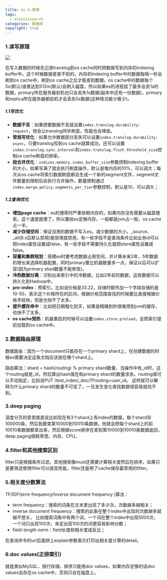 ```yaml
---
title: es-4.原理
tags:
  - elasticsearch
categories: 数据库
copyright: true
---
```


### 1.读写原理

![](https://tva1.sinaimg.cn/large/e6c9d24ely1h1nfx4hv54j218w0u0n1i.jpg)

在写入数据的时候先记录translog到os cache同时把数据写到内存的indexing buffer中，这个时候数据是查不到的，内存的indexing buffer中的数据每隔一秒会刷到os cache中，刷到os cache之后才能查到数据。os cache中的数据每个5s(默认)或者达到512m(默认)会刷入磁盘，所以如果es的进程挂了最多会丢1s的数据，primary所在服务器宕机也只会丢失1s数据(副本中还有一份数据)，primary和replica所在服务器都宕机才会丢失5s数据(这种情况极少极少)。

##### 1.1写优化

-   **数据不丢**：如果想要数据不丢就设置`index.translog.durability: request`，他会让translog同步刷盘，性能也会降低。
-   **常规写优化**：如果允许数据部分丢失可以设置`index.translog.durability: async`，只要translog写到os cache就算成功，还可以设置`index.translog.sync_interval`和`index.translog.flush_threshold_size`控制os cache刷盘的频率。
-   **段合并优化**：`indices.memory.index_buffer_size`参数控制indexing buffer的大小，如果写满了就会执行刷盘操作，默认是堆内存的10%，可以调大；每次从os cache将索引数据刷盘都会生成一个新的segment文件，segment文件数量到限制后会执行合并操作，数量限制通过`index.merge.policy.segments_per_tier`参数控制，默认是10，可以调大；

##### 1.2查询优化

- **增加page cache**：es的搜索时严重依赖内存的，如果内存没有需要从磁盘搜索，这个速度就慢了，所以要给es足够内存，一般都是jvm占一般，os cache占一半。
- **减少存储空间**：保证没用的数据不写入es，减少数据的大小，\_source、\_all(6.x后默认禁用)能禁用就禁用，有一些字段不是查询条件比如业务id可以把index属性设置成false，有一些字段不需要持久化就把store属性设置成false。
- **容量和集群规划**：搭建es时要考虑数据占用空间，并计算未来3年、5年数据的增长来选择机器配置，同时primary要比机器数量多一点，保证以后可以扩容(因为primary shad数量不能修改)。
- **冷热数据分离**：识别出来索引中的冷数据，比如2年前的数据，这些数据可以持久化到Hadoop中。
- **pre-index**：预索引，比如说价格是33.22，存储时额外加一个字段存储的是10-50，表示这个价格所在的区间，根据价格范围查找的时候要比直接根据价格字段快，但是也快不了太多。
- **提升缓存命中**：比如把日期粗化到天，如果是精确到秒很难用到jvm的缓存，也快不了太多。
- **os cache预热**：机器重启的时候可以设置`index.store.preload`，会把索引提前加载到os cache中。

### 2.数据路由原理

数据路由：因为一个document只能存在一个primary shard上，在创建数据的时候es需要决定这条文档应该放在哪个shard上。

路由算法：shard = hash(routing) % primary shard数量，当操作中有\_id时，这个routing就是\_id，然后算出hash值在和primary shard的数量求余。routing值可以手动指定，比如说PUT /test_index/_doc/1?routing=user_id。
这样就可以解释为什么primary shard的数量不可变了，一旦发生变化查找数据很容易就找不到。

### 3.deep paging

深度分页的意思就是说比如现在有3个shard上有index的数据，每个shard存100000条，然后我要查第10000到10010条数据，他就会把每个shard上的前10010条数据都拿出来，然后根据score排序在拿到第10000到10010条数据返回，deep paging很耗带宽、内存、CPU。

### 4.filter和其他搜索区别

filter只是根据条件过滤，其他搜索像must还需要计算相关度然后在排序，如果只是要筛选使用filter可以提高性能，filter还是用了cache保存最常用的filter。

### 5.相关度分数算法

TF/IDF(term frequency/inverse document frequency )算法：

*   term frequency：搜索的词条在文本里出现了多少次，次数越多越相关；
*   inverse document frequency：搜索的此条在整个index中出现的次数越多就越不想关， 比如搜索词条中有两个词，一个词在整个index中出现5000次，一个词只出现100次，肯定出现100次的词更容易影响分数；
*   field-length norm：field长度和相关度成反比；

在查询命令的url后面拼上explain参数表示打印出相关度计算的detail。

### 6.doc values(正排索引)

就是类似MySQL，按行存储，排序只能用doc values，如果内存足够的话doc values会存在os cache中，否则只会在磁盘上。

